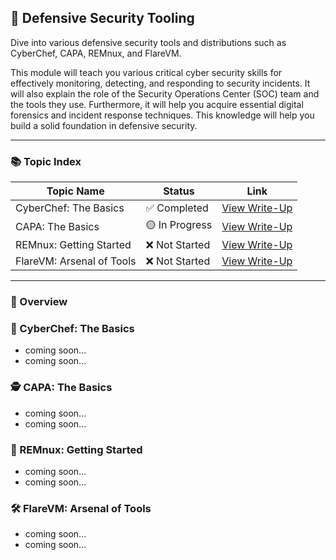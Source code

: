 ## 🧰 Defensive Security Tooling

Dive into various defensive security tools and distributions such as CyberChef, CAPA, REMnux, and FlareVM.

This module will teach you various critical cyber security skills for effectively monitoring, detecting, and responding to security incidents. It will also explain the role of the Security Operations Center (SOC) team and the tools they use. Furthermore, it will help you acquire essential digital forensics and incident response techniques. This knowledge will help you build a solid foundation in defensive security.

---

### 📚 Topic Index

| Topic Name              | Status         | Link                                                              |
|--------------------------|----------------|-------------------------------------------------------------------|
| CyberChef: The Basics    | ✅ Completed   | [View Write-Up]()    |
| CAPA: The Basics         | 🟡 In Progress | [View Write-Up]()         |
| REMnux: Getting Started  | ❌ Not Started | [View Write-Up]()  |
| FlareVM: Arsenal of Tools| ❌ Not Started | [View Write-Up]()|

---

### 🧠 Overview

### 🔧 CyberChef: The Basics  
- coming soon...
- coming soon...

### 🕵️ CAPA: The Basics  
- coming soon...
- coming soon...

### 🧪 REMnux: Getting Started  
- coming soon...
- coming soon...

### 🛠 FlareVM: Arsenal of Tools  
- coming soon...
- coming soon... 
